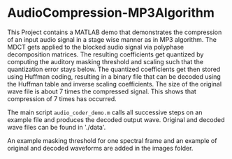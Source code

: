 # AudioCompression-MP3Algorithm

This Project contains a MATLAB demo that demonstrates the compression of an input audio signal in a stage wise manner as in MP3 algorithm. The MDCT gets applied to the blocked audio signal via polyphase decomposition matrices. The resulting coefficients get quantized by computing the auditory masking threshold and scaling such that the quantization error stays below. The quantized coefficients get then stored using Huffman coding, resulting in a binary file that can be decoded using the Huffman table and inverse scaling coefficients. The size of the original wave file  is about 7 times the compressed signal. This shows that compression of 7 times has occurred.

The main script `audio_coder_demo.m` calls all successive steps on an example file and produces the decoded output wave. Original and decoded wave files can be found in './data'.

An example masking threshold for one spectral frame and an example of original and decoded waveforms are added in the images folder.


